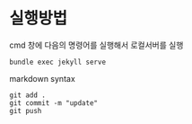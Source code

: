 # 실행방법
cmd 창에 다음의 명령어를 실행해서 로컬서버를 실행

```
bundle exec jekyll serve
```

markdown syntax

```
git add .
git commit -m "update"
git push
```